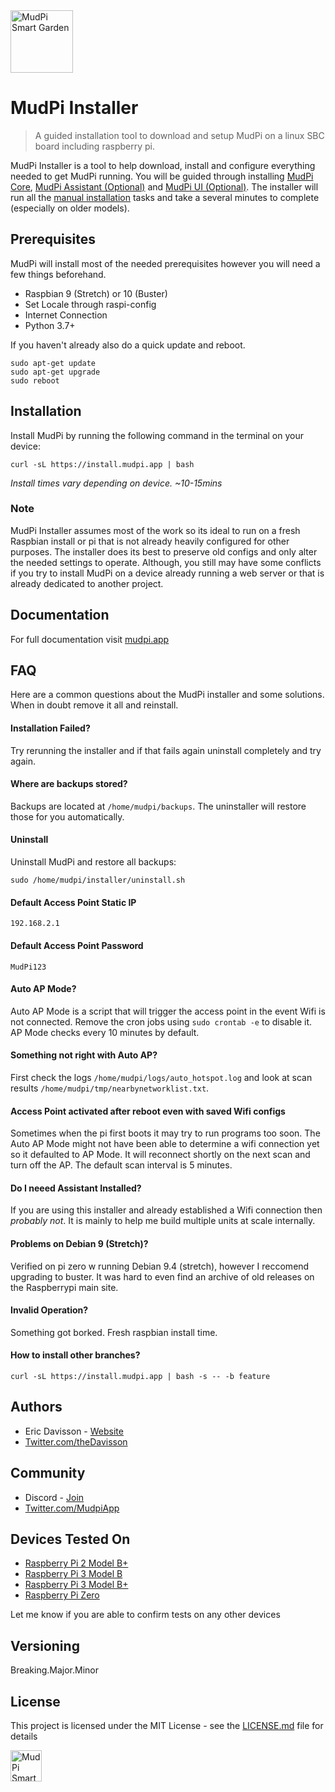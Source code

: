 <img alt="MudPi Smart Garden" title="MudPi Smart Garden" src="https://mudpi.app/img/mudPI_LOGO_small_flat.png" width="100px">

# MudPi Installer
> A guided installation tool to download and setup MudPi on a linux SBC board including raspberry pi.

MudPi Installer is a tool to help download, install and configure everything needed to get MudPi running. You will be guided through installing [MudPi Core](https://github.com/mudpi/mudpi-core), [MudPi Assistant (Optional)](https://github.com/mudpi/assistant) and [MudPi UI (Optional)](https://github.com/mudpi/ui). The installer will run all the [manual installation](docs/MANUAL_INSTALL.md) tasks and take a several minutes to complete (especially on older models).

## Prerequisites
MudPi will install most of the needed prerequisites however you will need a few things beforehand.
* Raspbian 9 (Stretch) or 10 (Buster)
* Set Locale through raspi-config
* Internet Connection
* Python 3.7+

If you haven't already also do a quick update and reboot.
```
sudo apt-get update
sudo apt-get upgrade
sudo reboot
```


## Installation
Install MudPi by running the following command in the terminal on your device:
```
curl -sL https://install.mudpi.app | bash
```
_Install times vary depending on device. \~10-15mins_


### Note
MudPi Installer assumes most of the work so its ideal to run on a fresh Raspbian install or pi that is not already heavily configured for other purposes. The installer does its best to preserve old configs and only alter the needed settings to operate. Although, you still may have some conflicts if you try to install MudPi on a device already running a web server or that is already dedicated to another project.


## Documentation
For full documentation visit [mudpi.app](https://mudpi.app/docs)


## FAQ
Here are a common questions about the MudPi installer and some solutions. When in doubt remove it all and reinstall.
#### Installation Failed?
Try rerunning the installer and if that fails again uninstall completely and try again.
#### Where are backups stored?
Backups are located at `/home/mudpi/backups`. The uninstaller will restore those for you automatically.
#### Uninstall
Uninstall MudPi and restore all backups:
```
sudo /home/mudpi/installer/uninstall.sh
```
#### Default Access Point Static IP
`192.168.2.1`
#### Default Access Point Password
`MudPi123`
#### Auto AP Mode?
Auto AP Mode is a script that will trigger the access point in the event Wifi is not connected. Remove the cron jobs using `sudo crontab -e` to disable it. AP Mode checks every 10 minutes by default.
#### Something not right with Auto AP?
First check the logs `/home/mudpi/logs/auto_hotspot.log` and look at scan results `/home/mudpi/tmp/nearbynetworklist.txt`.
#### Access Point activated after reboot even with saved Wifi configs
Sometimes when the pi first boots it may try to run programs too soon. The Auto AP Mode might not have been able to determine a wifi connection yet so it defaulted to AP Mode. It will reconnect shortly on the next scan and turn off the AP. The default scan interval is 5 minutes.
#### Do I neeed Assistant Installed?
If you are using this installer and already established a Wifi connection then *probably not*. It is mainly to help me build multiple units at scale internally.
#### Problems on Debian 9 (Stretch)?
Verified on pi zero w running Debian 9.4 (stretch), however I reccomend upgrading to buster. It was hard to even find an archive of old releases on the Raspberrypi main site.
#### Invalid Operation?
Something got borked. Fresh raspbian install time.
#### How to install other branches?
`curl -sL https://install.mudpi.app | bash -s -- -b feature`

## Authors
* Eric Davisson  - [Website](http://ericdavisson.com)
* [Twitter.com/theDavisson](https://twitter.com/theDavisson)

## Community
* Discord  - [Join](https://discord.gg/daWg2YH)
* [Twitter.com/MudpiApp](https://twitter.com/mudpiapp)

## Devices Tested On
* [Raspberry Pi 2 Model B+](https://www.raspberrypi.org/products/raspberry-pi-2-model-b/)
* [Raspberry Pi 3 Model B](https://www.raspberrypi.org/products/raspberry-pi-3-model-b/)
* [Raspberry Pi 3 Model B+](https://www.raspberrypi.org/products/raspberry-pi-3-model-b/)
* [Raspberry Pi Zero](https://www.raspberrypi.org/products/raspberry-pi-zero/)

Let me know if you are able to confirm tests on any other devices

## Versioning
Breaking.Major.Minor

## License
This project is licensed under the MIT License - see the [LICENSE.md](LICENSE.md) file for details


<img alt="MudPi Smart Garden" title="MudPi Smart Garden" src="https://mudpi.app/img/mudPI_LOGO_small_flat.png" width="50px">

